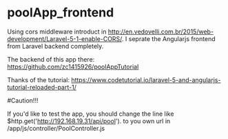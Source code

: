 # poolApp_frontend

Using cors middleware introduct in http://en.vedovelli.com.br/2015/web-development/Laravel-5-1-enable-CORS/. I seprate the Angularjs frontend from Laravel backend completely.

The backend of this app there: https://github.com/zc1415926/poolAppTutorial

Thanks of the tutorial: https://www.codetutorial.io/laravel-5-and-angularjs-tutorial-reloaded-part-1/

#Caution!!!

If you'd like to test the app, you should change the line like $http.get('http://192.168.19.31/api/pool'). to you own url in /app/js/controller/PoolController.js
